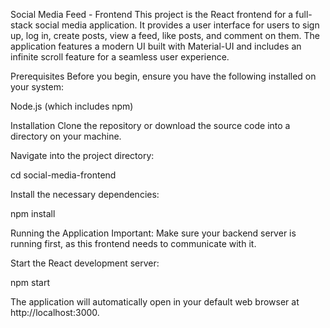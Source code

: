 Social Media Feed - Frontend
This project is the React frontend for a full-stack social media application. It provides a user interface for users to sign up, log in, create posts, view a feed, like posts, and comment on them. The application features a modern UI built with Material-UI and includes an infinite scroll feature for a seamless user experience.

Prerequisites
Before you begin, ensure you have the following installed on your system:

Node.js (which includes npm)

Installation
Clone the repository or download the source code into a directory on your machine.

Navigate into the project directory:

cd social-media-frontend

Install the necessary dependencies:

npm install

Running the Application
Important: Make sure your backend server is running first, as this frontend needs to communicate with it.

Start the React development server:

npm start

The application will automatically open in your default web browser at http://localhost:3000.